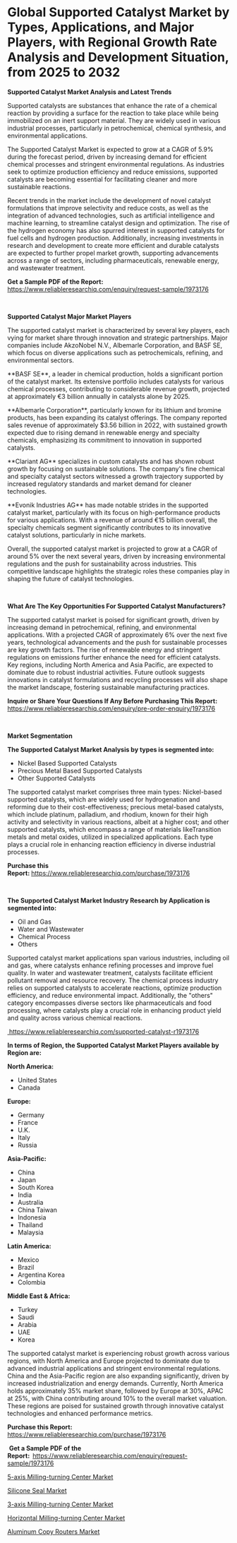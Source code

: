 <p><h1>Global Supported Catalyst Market by Types, Applications, and Major Players, with Regional Growth Rate Analysis and Development Situation, from 2025 to 2032</h1></p><p><strong>Supported Catalyst Market Analysis and Latest Trends</strong></p>
<p><p>Supported catalysts are substances that enhance the rate of a chemical reaction by providing a surface for the reaction to take place while being immobilized on an inert support material. They are widely used in various industrial processes, particularly in petrochemical, chemical synthesis, and environmental applications.</p><p>The Supported Catalyst Market is expected to grow at a CAGR of 5.9% during the forecast period, driven by increasing demand for efficient chemical processes and stringent environmental regulations. As industries seek to optimize production efficiency and reduce emissions, supported catalysts are becoming essential for facilitating cleaner and more sustainable reactions.</p><p>Recent trends in the market include the development of novel catalyst formulations that improve selectivity and reduce costs, as well as the integration of advanced technologies, such as artificial intelligence and machine learning, to streamline catalyst design and optimization. The rise of the hydrogen economy has also spurred interest in supported catalysts for fuel cells and hydrogen production. Additionally, increasing investments in research and development to create more efficient and durable catalysts are expected to further propel market growth, supporting advancements across a range of sectors, including pharmaceuticals, renewable energy, and wastewater treatment.</p></p>
<p><strong>Get a Sample PDF of the Report:&nbsp;</strong> <a href="https://www.reliableresearchiq.com/enquiry/request-sample/1973176?utm_campaign=3370&utm_medium=2&utm_source=Github&utm_content=ia&utm_term=02042025&utm_id=supported-catalyst">https://www.reliableresearchiq.com/enquiry/request-sample/1973176</a></p>
<p>&nbsp;</p>
<p><strong>Supported Catalyst Major Market Players</strong></p>
<p><p>The supported catalyst market is characterized by several key players, each vying for market share through innovation and strategic partnerships. Major companies include AkzoNobel N.V., Albemarle Corporation, and BASF SE, which focus on diverse applications such as petrochemicals, refining, and environmental sectors.</p><p>**BASF SE**, a leader in chemical production, holds a significant portion of the catalyst market. Its extensive portfolio includes catalysts for various chemical processes, contributing to considerable revenue growth, projected at approximately €3 billion annually in catalysts alone by 2025.</p><p>**Albemarle Corporation**, particularly known for its lithium and bromine products, has been expanding its catalyst offerings. The company reported sales revenue of approximately $3.56 billion in 2022, with sustained growth expected due to rising demand in renewable energy and specialty chemicals, emphasizing its commitment to innovation in supported catalysts.</p><p>**Clariant AG** specializes in custom catalysts and has shown robust growth by focusing on sustainable solutions. The company's fine chemical and specialty catalyst sectors witnessed a growth trajectory supported by increased regulatory standards and market demand for cleaner technologies.</p><p>**Evonik Industries AG** has made notable strides in the supported catalyst market, particularly with its focus on high-performance products for various applications. With a revenue of around €15 billion overall, the specialty chemicals segment significantly contributes to its innovative catalyst solutions, particularly in niche markets.</p><p>Overall, the supported catalyst market is projected to grow at a CAGR of around 5% over the next several years, driven by increasing environmental regulations and the push for sustainability across industries. This competitive landscape highlights the strategic roles these companies play in shaping the future of catalyst technologies.</p></p>
<p>&nbsp;</p>
<p><strong>What Are The Key Opportunities For Supported Catalyst Manufacturers?</strong></p>
<p><p>The supported catalyst market is poised for significant growth, driven by increasing demand in petrochemical, refining, and environmental applications. With a projected CAGR of approximately 6% over the next five years, technological advancements and the push for sustainable processes are key growth factors. The rise of renewable energy and stringent regulations on emissions further enhance the need for efficient catalysts. Key regions, including North America and Asia Pacific, are expected to dominate due to robust industrial activities. Future outlook suggests innovations in catalyst formulations and recycling processes will also shape the market landscape, fostering sustainable manufacturing practices.</p></p>
<p><strong>Inquire or Share Your Questions If Any Before Purchasing This Report:</strong> <a href="https://www.reliableresearchiq.com/enquiry/pre-order-enquiry/1973176?utm_campaign=3370&utm_medium=2&utm_source=Github&utm_content=ia&utm_term=02042025&utm_id=supported-catalyst">https://www.reliableresearchiq.com/enquiry/pre-order-enquiry/1973176</a></p>
<p>&nbsp;</p>
<p><strong>Market Segmentation</strong></p>
<p><strong>The Supported Catalyst Market Analysis by types is segmented into:</strong></p>
<p><ul><li>Nickel Based Supported Catalysts</li><li>Precious Metal Based Supported Catalysts</li><li>Other Supported Catalysts</li></ul></p>
<p><p>The supported catalyst market comprises three main types: Nickel-based supported catalysts, which are widely used for hydrogenation and reforming due to their cost-effectiveness; precious metal-based catalysts, which include platinum, palladium, and rhodium, known for their high activity and selectivity in various reactions, albeit at a higher cost; and other supported catalysts, which encompass a range of materials likeTransition metals and metal oxides, utilized in specialized applications. Each type plays a crucial role in enhancing reaction efficiency in diverse industrial processes.</p></p>
<p><strong>Purchase this Report:&nbsp;</strong><a href="https://www.reliableresearchiq.com/purchase/1973176?utm_campaign=3370&utm_medium=2&utm_source=Github&utm_content=ia&utm_term=02042025&utm_id=supported-catalyst">https://www.reliableresearchiq.com/purchase/1973176</a></p>
<p>&nbsp;</p>
<p><strong>The Supported Catalyst Market Industry Research by Application is segmented into:</strong></p>
<p><ul><li>Oil and Gas</li><li>Water and Wastewater</li><li>Chemical Process</li><li>Others</li></ul></p>
<p><p>Supported catalyst market applications span various industries, including oil and gas, where catalysts enhance refining processes and improve fuel quality. In water and wastewater treatment, catalysts facilitate efficient pollutant removal and resource recovery. The chemical process industry relies on supported catalysts to accelerate reactions, optimize production efficiency, and reduce environmental impact. Additionally, the "others" category encompasses diverse sectors like pharmaceuticals and food processing, where catalysts play a crucial role in enhancing product yield and quality across various chemical reactions.</p></p>
<p><a href="https://www.reliableresearchiq.com/supported-catalyst-r1973176?utm_campaign=3370&utm_medium=2&utm_source=Github&utm_content=ia&utm_term=02042025&utm_id=supported-catalyst">&nbsp;https://www.reliableresearchiq.com/supported-catalyst-r1973176</a></p>
<p><strong>In terms of Region, the Supported Catalyst Market Players available by Region are:</strong></p>
<p>
    <p> <strong> North America: </strong>
        <ul>
            <li>United States</li>
            <li>Canada</li>
        </ul>
        </p> 
    <p> <strong> Europe: </strong>
        <ul>
            <li>Germany</li>
            <li>France</li>
            <li>U.K.</li>
            <li>Italy</li>
            <li>Russia</li>
        </ul>
        </p> 
    <p> <strong> Asia-Pacific: </strong>
        <ul>
            <li>China</li>
            <li>Japan</li>
            <li>South Korea</li>
            <li>India</li>
            <li>Australia</li>
            <li>China Taiwan</li>
            <li>Indonesia</li>
            <li>Thailand</li>
            <li>Malaysia</li>
        </ul>
        </p> 
    <p> <strong> Latin America: </strong>
        <ul>
            <li>Mexico</li>
            <li>Brazil</li>
            <li>Argentina Korea</li>
            <li>Colombia</li>
        </ul>
        </p> 
    <p> <strong> Middle East & Africa: </strong>
        <ul>
            <li>Turkey</li>
            <li>Saudi</li>
            <li>Arabia</li>
            <li>UAE</li>
            <li>Korea</li>
        </ul>
    </p>
    </p>
<p><p>The supported catalyst market is experiencing robust growth across various regions, with North America and Europe projected to dominate due to advanced industrial applications and stringent environmental regulations. China and the Asia-Pacific region are also expanding significantly, driven by increased industrialization and energy demands. Currently, North America holds approximately 35% market share, followed by Europe at 30%, APAC at 25%, with China contributing around 10% to the overall market valuation. These regions are poised for sustained growth through innovative catalyst technologies and enhanced performance metrics.</p></p>
<p><strong>Purchase this Report: </strong><a href="https://www.reliableresearchiq.com/purchase/1973176?utm_campaign=3370&utm_medium=2&utm_source=Github&utm_content=ia&utm_term=02042025&utm_id=supported-catalyst">https://www.reliableresearchiq.com/purchase/1973176</a></p>
<p>&nbsp;<strong>Get a Sample PDF of the Report:&nbsp;&nbsp;</strong><a href="https://www.reliableresearchiq.com/enquiry/request-sample/1973176?utm_campaign=3370&utm_medium=2&utm_source=Github&utm_content=ia&utm_term=02042025&utm_id=supported-catalyst">https://www.reliableresearchiq.com/enquiry/request-sample/1973176</a></p>
<p><strong></strong></p>
<p><p><a href="https://www.linkedin.com/pulse/5-axis-milling-turning-center-market-size-overview-growth-ghpcc?utm_campaign=3370&utm_medium=2&utm_source=Github&utm_content=ia&utm_term=02042025&utm_id=supported-catalyst">5-axis Milling-turning Center Market</a></p><p><a href="https://github.com/guyotkiferhi/Market-Research-Report-List-1/blob/main/silicone-seal-market.md?utm_campaign=3370&utm_medium=2&utm_source=Github&utm_content=ia&utm_term=02042025&utm_id=supported-catalyst">Silicone Seal Market</a></p><p><a href="https://www.linkedin.com/pulse/3-axis-milling-turning-center-market-analysis-report-comprehensive-uh5bc?utm_campaign=3370&utm_medium=2&utm_source=Github&utm_content=ia&utm_term=02042025&utm_id=supported-catalyst">3-axis Milling-turning Center Market</a></p><p><a href="https://www.linkedin.com/pulse/providing-both-historical-trends-future-projections-horizontal-hyehc?utm_campaign=3370&utm_medium=2&utm_source=Github&utm_content=ia&utm_term=02042025&utm_id=supported-catalyst">Horizontal Milling-turning Center Market</a></p><p><a href="https://www.linkedin.com/pulse/aluminum-copy-routers-market-outlook-from-2025-2032-trends-zr8dc?utm_campaign=3370&utm_medium=2&utm_source=Github&utm_content=ia&utm_term=02042025&utm_id=supported-catalyst">Aluminum Copy Routers Market</a></p></p>